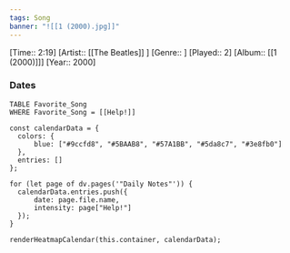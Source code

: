 ```yaml
---
tags: Song  
banner: "![[1 (2000).jpg]]"
---
```

[Time:: 2:19]
[Artist:: [[The Beatles]] ]
[Genre:: ]
[Played:: 2]
[Album:: [[1 (2000)]]]
[Year:: 2000]
### Dates
````dataview
TABLE Favorite_Song
WHERE Favorite_Song = [[Help!]]
````
  ```dataviewjs
const calendarData = { 
	colors: { 
		blue: ["#9ccfd8", "#5BAAB8", "#57A1BB", "#5da8c7", "#3e8fb0"] 
	}, 
	entries: [] 
}; 

for (let page of dv.pages('"Daily Notes"')) { 
	calendarData.entries.push({ 
		date: page.file.name, 
		intensity: page["Help!"]
	}); 
} 

renderHeatmapCalendar(this.container, calendarData);
```
